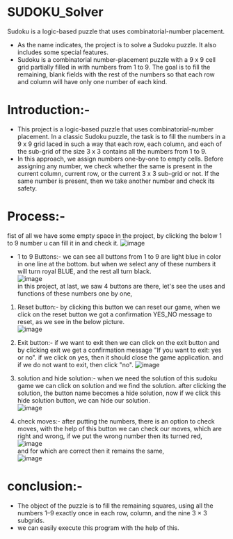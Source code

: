 # SUDOKU_Solver
Sudoku is a logic-based puzzle that uses combinatorial-number placement.
- As the name indicates, the project is to solve a Sudoku puzzle. It also includes some special features. 
- Sudoku is a combinatorial number-placement puzzle with a 9 x 9 cell grid partially filled in with numbers from 1 to 9. The goal is to fill the remaining, blank fields with the rest of the numbers so that each row and column will have only one number of each kind.

# Introduction:-
- This project is a logic-based puzzle that uses combinatorial-number placement. In a classic Sudoku puzzle, the task is to fill the numbers in a 9 x 9 grid laced in such a way that each row, each column, and each of the sub-grid of the size 3 x 3 contains all the numbers from 1 to 9.
- In this approach, we assign numbers one-by-one to empty cells. Before assigning any number, we check whether the same is present in the current column, current row, or the current 3 x 3 sub-grid or not. If the same number is present, then we take another number and check its safety.
# Process:-
fist of all we have some empty space in the project, by clicking the below 1 to 9 number u can fill it in and check it.
![image](https://github.com/AnjaliBharwani/Sudoku_Solver/assets/139613568/1edc5f98-f4fa-443b-ab19-99ce3e17054a)                                                                          

-  1 to 9 Buttons:- we can see all buttons from 1 to 9 are light blue in color in one line at the bottom. but when we select any of these numbers it will turn royal BLUE, and the rest all turn black.                     
![image](https://github.com/AnjaliBharwani/Sudoku_Solver/assets/139613568/2103d897-6114-43d4-a1b1-f2ac88622f16)                                                                                        
in this project, at last, we saw 4 buttons are there, let's see the uses and functions of these numbers one by one,
1. Reset button:- by clicking this button we can reset our game, when we click on the reset button we got a confirmation YES_NO message to reset, as we see in the below picture.                
![image](https://github.com/AnjaliBharwani/Sudoku_Solver/assets/139613568/763c0bdf-5534-4e31-81eb-d7f1fd48dc23)                                                                                       

2. Exit button:- if we want to exit then we can click on the exit button and by clicking exit we get a confirmation message "If you want to exit: yes or no". if we click on yes, then it should close the game application. and if we do not want to exit, then click "no".
![image](https://github.com/AnjaliBharwani/Sudoku_Solver/assets/139613568/a1388ae3-7690-4ece-8cf8-53a21ce14a41)                                                                             

3. solution and hide solution:- when we need the solution of this sudoku game we can click on solution and we find the solution. after clicking the solution, the button name becomes a hide solution, now if we click this hide solution button, we can hide our solution.                                                                                                               
![image](https://github.com/AnjaliBharwani/Sudoku_Solver/assets/139613568/a0bb5673-cdf9-413b-a447-d98cdcb71b5a)                                                                           

4. check moves:- after putting the numbers, there is an option to check moves, with the help of this button we can check our moves, which are right and wrong, if we put the wrong number then its turned red,                                                                                                                                                                                      
![image](https://github.com/AnjaliBharwani/Sudoku_Solver/assets/139613568/96d73849-8510-470d-a433-c1e7c1ffe79f)                                                                                
and for which are correct then it remains the same,                                                                                                                                           
![image](https://github.com/AnjaliBharwani/Sudoku_Solver/assets/139613568/27ae2056-4bf1-4491-ac6b-89f8e7e9f4e8)                                                                                                                                                                 

# conclusion:-
- The object of the puzzle is to fill the remaining squares, using all the numbers 1–9 exactly once in each row, column, and the nine 3 × 3 subgrids.
- we can easily execute this program with the help of this.
